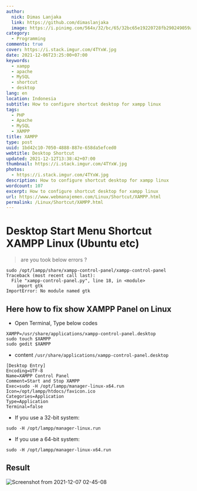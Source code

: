 ```yaml
---
author:
  nick: Dimas Lanjaka
  link: https://github.com/dimaslanjaka
  image: https://i.pinimg.com/564x/32/bc/65/32bc65e19220728fb290249059a7242a.jpg
category:
  - Programming
comments: true
cover: https://i.stack.imgur.com/4TYxW.jpg
date: 2021-12-06T23:25:00+07:00
keywords:
  - xampp
  - apache
  - MySQL
  - shortcut
  - desktop
lang: en
location: Indonesia
subtitle: How to configure shortcut desktop for xampp linux
tags:
  - PHP
  - Apache
  - MySQL
  - XAMPP
title: XAMPP
type: post
uuid: 1bd42c10-7050-4888-887e-658da5efced0
webtitle: Desktop Shortcut
updated: 2021-12-12T13:38:42+07:00
thumbnail: https://i.stack.imgur.com/4TYxW.jpg
photos:
  - https://i.stack.imgur.com/4TYxW.jpg
description: How to configure shortcut desktop for xampp linux
wordcount: 107
excerpt: How to configure shortcut desktop for xampp linux
url: https://www.webmanajemen.com/Linux/Shortcut/XAMPP.html
permalink: /Linux/Shortcut/XAMPP.html
---
```


# Desktop Start Menu Shortcut XAMPP Linux (Ubuntu etc)

> are you took below errors ?
<pre><code>sudo /opt/lampp/share/xampp-control-panel/xampp-control-panel
Traceback (most recent call last):
  File "xampp-control-panel.py", line 18, in &lt;module&gt;
    import gtk
ImportError: No module named gtk</code></pre>

## Here how to fix show XAMPP Panel on Linux
- Open Terminal, Type below codes
```shell
XAMPP=/usr/share/applications/xampp-control-panel.desktop
sudo touch $XAMPP
sudo gedit $XAMPP
```

- content `/usr/share/applications/xampp-control-panel.desktop`
```desktop
[Desktop Entry]
Encoding=UTF-8
Name=XAMPP Control Panel
Comment=Start and Stop XAMPP
Exec=sudo -H /opt/lampp/manager-linux-x64.run
Icon=/opt/lampp/htdocs/favicon.ico
Categories=Application
Type=Application
Terminal=false
```
- If you use a 32-bit system:
```shell
sudo -H /opt/lampp/manager-linux.run
```
- If you use a 64-bit system:
```shell
sudo -H /opt/lampp/manager-linux-x64.run
```

## Result
![Screenshot from 2021-12-07 02-45-08](https://user-images.githubusercontent.com/12471057/144911998-7459f8b8-1816-447e-a0c7-898a2cd4da49.png)

